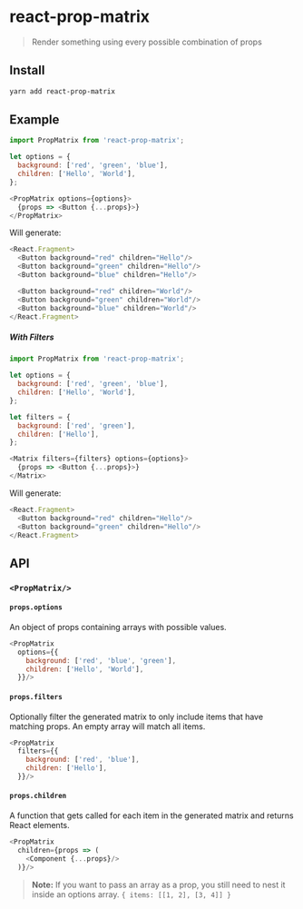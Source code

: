 # react-prop-matrix

> Render something using every possible combination of props

## Install

```sh
yarn add react-prop-matrix
```

## Example

```js
import PropMatrix from 'react-prop-matrix';

let options = {
  background: ['red', 'green', 'blue'],
  children: ['Hello', 'World'],
};

<PropMatrix options={options}>
  {props => <Button {...props}>}
</PropMatrix>
```

Will generate:

```js
<React.Fragment>
  <Button background="red" children="Hello"/>
  <Button background="green" children="Hello"/>
  <Button background="blue" children="Hello"/>

  <Button background="red" children="World"/>
  <Button background="green" children="World"/>
  <Button background="blue" children="World"/>
</React.Fragment>
```

##### With Filters

```js
import PropMatrix from 'react-prop-matrix';

let options = {
  background: ['red', 'green', 'blue'],
  children: ['Hello', 'World'],
};

let filters = {
  background: ['red', 'green'],
  children: ['Hello'],
};

<Matrix filters={filters} options={options}>
  {props => <Button {...props}>}
</Matrix>
```

Will generate:

```js
<React.Fragment>
  <Button background="red" children="Hello"/>
  <Button background="green" children="Hello"/>
</React.Fragment>
```

## API

### `<PropMatrix/>`

#### `props.options`

An object of props containing arrays with possible values.

```js
<PropMatrix
  options={{
    background: ['red', 'blue', 'green'],
    children: ['Hello', 'World'],
  }}/>
```

#### `props.filters`

Optionally filter the generated matrix to only include items that have matching
props. An empty array will match all items.

```js
<PropMatrix
  filters={{
    background: ['red', 'blue'],
    children: ['Hello'],
  }}/>
```

#### `props.children`

A function that gets called for each item in the generated matrix and returns
React elements.

```js
<PropMatrix
  children={props => (
    <Component {...props}/>
  )}/>
```

> **Note:** If you want to pass an array as a prop, you still need to nest it
> inside an options array. `{ items: [[1, 2], [3, 4]] }`
